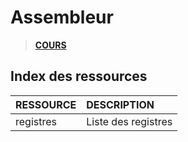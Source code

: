 # Assembleur

> [**COURS**](https://www.youtube.com/playlist?list=PLrSOXFDHBtfEs7PCC6r44iXiX5gMlbjcR)

## Index des ressources

|RESSOURCE|DESCRIPTION|
|:--|:--|
|registres|Liste des registres|
